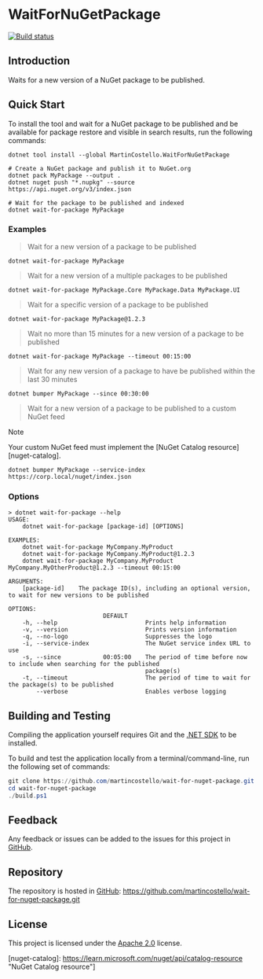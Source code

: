 # WaitForNuGetPackage

<!--
[![NuGet][package-badge]][package-download]
-->

[![Build status][build-badge]][build-status]

<!--
[![codecov][coverage-badge]][coverage-report]
[![OpenSSF Scorecard][scorecard-badge]][scorecard-report]
-->

## Introduction

Waits for a new version of a NuGet package to be published.

## Quick Start

To install the tool and wait for a NuGet package to be published
and be available for package restore and visible in search results,
run the following commands:

```console
dotnet tool install --global MartinCostello.WaitForNuGetPackage

# Create a NuGet package and publish it to NuGet.org
dotnet pack MyPackage --output .
dotnet nuget push "*.nupkg" --source https://api.nuget.org/v3/index.json

# Wait for the package to be published and indexed
dotnet wait-for-package MyPackage
```

### Examples

> Wait for a new version of a package to be published

```console
dotnet wait-for-package MyPackage
```

> Wait for a new version of a multiple packages to be published

```console
dotnet wait-for-package MyPackage.Core MyPackage.Data MyPackage.UI
```

> Wait for a specific version of a package to be published

```console
dotnet wait-for-package MyPackage@1.2.3
```

> Wait no more than 15 minutes for a new version of a package to be published

```console
dotnet wait-for-package MyPackage --timeout 00:15:00
```

> Wait for any new version of a package to have be published within the last 30 minutes

```console
dotnet bumper MyPackage --since 00:30:00
```

> Wait for a new version of a package to be published to a custom NuGet feed

> [!NOTE]
> Your custom NuGet feed must implement the [NuGet Catalog resource][nuget-catalog].

```console
dotnet bumper MyPackage --service-index https://corp.local/nuget/index.json
```

### Options

```console
> dotnet wait-for-package --help
USAGE:
    dotnet wait-for-package [package-id] [OPTIONS]

EXAMPLES:
    dotnet wait-for-package MyCompany.MyProduct
    dotnet wait-for-package MyCompany.MyProduct@1.2.3
    dotnet wait-for-package MyCompany.MyProduct MyCompany.MyOtherProduct@1.2.3 --timeout 00:15:00

ARGUMENTS:
    [package-id]    The package ID(s), including an optional version, to wait for new versions to be published

OPTIONS:
                           DEFAULT
    -h, --help                         Prints help information
    -v, --version                      Prints version information
    -q, --no-logo                      Suppresses the logo
    -i, --service-index                The NuGet service index URL to use
    -s, --since            00:05:00    The period of time before now to include when searching for the published
                                       package(s)
    -t, --timeout                      The period of time to wait for the package(s) to be published
        --verbose                      Enables verbose logging
```

## Building and Testing

Compiling the application yourself requires Git and the [.NET SDK][dotnet-sdk] to be installed.

To build and test the application locally from a terminal/command-line, run the
following set of commands:

```powershell
git clone https://github.com/martincostello/wait-for-nuget-package.git
cd wait-for-nuget-package
./build.ps1
```

## Feedback

Any feedback or issues can be added to the issues for this project in [GitHub][issues].

## Repository

The repository is hosted in [GitHub][repo]: <https://github.com/martincostello/wait-for-nuget-package.git>

## License

This project is licensed under the [Apache 2.0][license] license.

[build-badge]: https://github.com/martincostello/wait-for-nuget-package/actions?query=workflow%3Abuild+branch%3Amain+event%3Apush
[build-status]: https://github.com/martincostello/wait-for-nuget-package/actions/workflows/build.yml/badge.svg?branch=main&event=push "Continuous Integration for this project"
<!--
[coverage-badge]: https://codecov.io/gh/martincostello/wait-for-nuget-package/branch/main/graph/badge.svg
[coverage-report]: https://codecov.io/gh/martincostello/wait-for-nuget-package "Code coverage report for this project"
-->
[dotnet-sdk]: https://dotnet.microsoft.com/download "Download the .NET SDK"
[issues]: https://github.com/martincostello/wait-for-nuget-package/issues "Issues for this project on GitHub.com"
[license]: https://www.apache.org/licenses/LICENSE-2.0.txt "The Apache 2.0 license"
[nuget-catalog]: https://learn.microsoft.com/nuget/api/catalog-resource "NuGet Catalog resource"]
<!--
[package-badge]: https://buildstats.info/nuget/MartinCostello.WaitForNuGetPackage?includePreReleases=false
[package-download]: https://www.nuget.org/packages/MartinCostello.WaitForNuGetPackage "Download MartinCostello.WaitForNuGetPackage from NuGet"
-->
[repo]: https://github.com/martincostello/wait-for-nuget-package "This project on GitHub.com"
<!--
[scorecard-badge]: https://api.securityscorecards.dev/projects/github.com/martincostello/wait-for-nuget-package/badge
[scorecard-report]: https://securityscorecards.dev/viewer/?uri=github.com/martincostello/wait-for-nuget-package "OpenSSF Scorecard for this project"
-->
